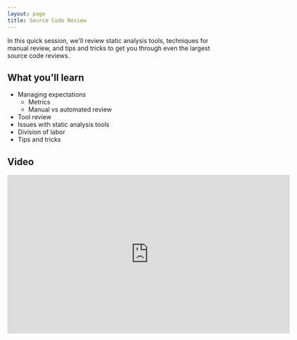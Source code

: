 ```yaml
---
layout: page
title: Source Code Review
---
```


In this quick session, we'll review static analysis tools, techniques for manual review, and tips and tricks to get you through even the largest source code reviews.

What you'll learn
-----------------

- Managing expectations
	- Metrics
	- Manual vs automated review
- Tool review
- Issues with static analysis tools
- Division of labor
- Tips and tricks

Video
-----

<div class="container">
	<iframe id="ytplayer" type="text/html" width="640" height="360" src="https://www.youtube-nocookie.com/embed/fsvGKvQ9VeM?rel=0&autoplay=0&origin={{ site.url }}" frameborder="0"></iframe>
</div>
